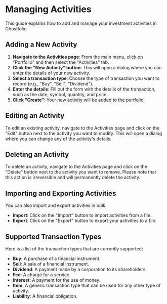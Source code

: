# Managing Activities

This guide explains how to add and manage your investment activities in Ghostfolio.

## Adding a New Activity

1.  **Navigate to the Activities page**: From the main menu, click on "Portfolio" and then select the "Activities" tab.
2.  **Click the "New Activity" button**: This will open a dialog where you can enter the details of your new activity.
3.  **Select a transaction type**: Choose the type of transaction you want to record (e.g., "Buy", "Sell", "Dividend").
4.  **Enter the details**: Fill out the form with the details of the transaction, such as the date, symbol, quantity, and price.
5.  **Click "Create"**: Your new activity will be added to the portfolio.

## Editing an Activity

To edit an existing activity, navigate to the Activities page and click on the "Edit" button next to the activity you want to modify. This will open a dialog where you can change any of the activity's details.

## Deleting an Activity

To delete an activity, navigate to the Activities page and click on the "Delete" button next to the activity you want to remove. Please note that this action is irreversible and will permanently delete the activity.

## Importing and Exporting Activities

You can also import and export activities in bulk.

*   **Import**: Click on the "Import" button to import activities from a file.
*   **Export**: Click on the "Export" button to export your activities to a file.

## Supported Transaction Types

Here is a list of the transaction types that are currently supported:

*   **Buy**: A purchase of a financial instrument.
*   **Sell**: A sale of a financial instrument.
*   **Dividend**: A payment made by a corporation to its shareholders.
*   **Fee**: A charge for a service.
*   **Interest**: A payment for the use of money.
*   **Item**: A generic transaction type that can be used for any other type of activity.
*   **Liability**: A financial obligation.